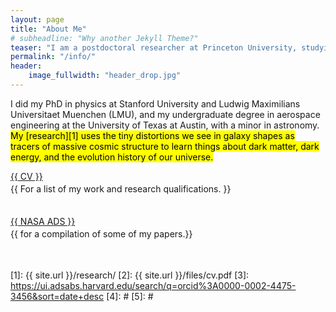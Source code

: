 ```yaml
---
layout: page
title: "About Me"
# subheadline: "Why another Jekyll Theme?"
teaser: "I am a postdoctoral researcher at Princeton University, studying the large-scale structure of the universe with imaging and spectroscopic surveys."
permalink: "/info/"
header:
    image_fullwidth: "header_drop.jpg"
---
```


I did my PhD in physics at Stanford University and Ludwig Maximilians Universitaet Muenchen (LMU), and my undergraduate degree in aerospace engineering at the University of Texas at Austin, with a minor in astronomy. <mark>My [research][1] uses the tiny distortions we see in galaxy shapes as tracers of massive cosmic structure to learn things about dark matter, dark energy, and the evolution history of our universe.</mark>

<div class="row">
	<div class="small-12 columns">
	<div class="panel radius" style="padding-bottom: 21px;">
			<a class="button left r15 tiny radius" href="{{[2]}}">{{ CV }}</a>
			<p style="margin-top: 3px;">
			{{ For a list of my work and research qualifications. }}
			</p>
		</div>
	</div>
</div>

<div class="row">
	<div class="small-12 columns">
	<div class="panel radius" style="padding-bottom: 21px;">
			<a class="button left r15 tiny radius" href="{{[3]}}">{{ NASA ADS }}</a>
			<p style="margin-top: 3px;">
			{{ for a compilation of some of my papers.}}
			</p>
		</div>
	</div>
</div>

 [1]: {{ site.url }}/research/
 [2]: {{ site.url }}/files/cv.pdf
 [3]: https://ui.adsabs.harvard.edu/search/q=orcid%3A0000-0002-4475-3456&sort=date+desc
 [4]: #
 [5]: #
